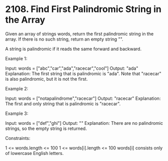 # 2108. Find First Palindromic String in the Array

Given an array of strings words, return the first palindromic string in the array. If there is no such string, return an empty string "".

A string is palindromic if it reads the same forward and backward.

Example 1:

Input: words = ["abc","car","ada","racecar","cool"]
Output: "ada"
Explanation: The first string that is palindromic is "ada".
Note that "racecar" is also palindromic, but it is not the first.

Example 2:

Input: words = ["notapalindrome","racecar"]
Output: "racecar"
Explanation: The first and only string that is palindromic is "racecar".

Example 3:

Input: words = ["def","ghi"]
Output: ""
Explanation: There are no palindromic strings, so the empty string is returned.

Constraints:

1 <= words.length <= 100
1 <= words[i].length <= 100
words[i] consists only of lowercase English letters.